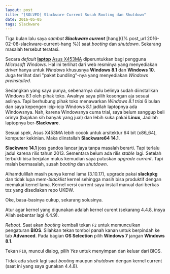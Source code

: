 ```yaml
---
layout: post
title: "[SOLVED] Slackware Current Susah Booting dan Shutdown"
date: 2016-05-05
tags: Slackware
---
```

Tiga bulan lalu saya _sambat_ **_Slackware current_** [hang]({% post_url 2016-02-08-slackware-current-hang %}) saat _booting_ dan _shutdown_. Sekarang  masalah tersebut teratasi.

Secara _default_ [**laptop**](http://www.bhinneka.com/Associate/asc_clicks.aspx?BARef=BATL150600397&BATrcID=linfocatatansas225204&CatID=02no&Link=http%3a%2f%2fwww.bhinneka.com%2fcategory%2fnotebook___laptop.aspx) [Asus X453MA](http://www.bhinneka.com/Associate/asc_clicks.aspx?BARef=BATL150600398&BATrcID=linfocatatansas225204&Link=http%3a%2f%2fwww.bhinneka.com%2fproducts%2fsku00215793%2fasus_notebook_x453ma-bing-wx320b_-_black.aspx) diperuntukkan bagi pengguna _Microsoft Windows_. Hal ini terlihat dari web resminya yang menyediakan _driver_ hanya untuk _Windows_ khususnya **Windows 8.1** dan **Windows 10**. Juga terlihat dari "paket bundling"-nya yang menyediakan _Windows preinstalled_.

Sedangkan yang saya punya, sebenarnya dulu belinya sudah diinstallkan Windows 8.1 oleh pihak toko. Awalnya saya pilih kosongan aja sesuai aslinya. Tapi berhubung pihak toko menawarkan _Windows 8.1 trial_ 6 bulan dan saya kepengen icip-icip Windows 8.1 jadilah laptopnya ada Windowsnya. Nah, karena Windowsnya cuma trial, saya belum sanggup beli orinya (bajakan sih banyak yang jual) dan lebih suka pakai **Linux**, Jadilah laptopnya ber-**Slackware**.

Sesuai spek, Asus X453MA lebih cocok untuk arsitektur 64 bit (x86_64), komputer kekinian. Maka diinstallah **Slackware64 14.1**.

**Slackware 14.1** joss gandos lancar jaya tanpa masalah berarti. Tapi terlalu jadul karena rilis tahun 2013. Sementara belum ada rilis _stable_ lagi. Setelah terbukti bisa berjalan mulus kemudian saya putuskan _upgrade current_. Tapi malah bermasalah, susah _booting_ dan _shutdown_.

Alhamdulillah masih punya kernel lama (3.10.17), upgrade pakai **slackpkg** dan tidak lupa mem-_blacklist_ kernel sehingga masih bisa produktif dengan memakai kernel lama. Kernel versi current saya install manual dari berkas txz yang disediakan repo UKDW.

Oke, basa-basinya cukup, sekarang solusinya.

Atur agar kernel yang digunakan adalah kernel curent (sekarang 4.4.8, insya Allah sebentar lagi 4.4.9).

_Reboot_. Saat akan _booting_ kembali tekan <code>F2</code> untuk memunculkan pengaturan **BIOS**. Silahkan tekan tombol panah kanan untuk berpindah ke tab **Advanced**. Pada bagian **OS Selection** pilih **Windows 7** jangan **Windows 8.1**.

Tekan <code>F10</code>, muncul dialog, pilih _Yes_ untuk menyimpan dan keluar dari BIOS.  

Tidak ada _stuck_ lagi saat _booting_ maupun _shutdown_ dengan kernel current (saat ini yang saya gunakan 4.4.8).